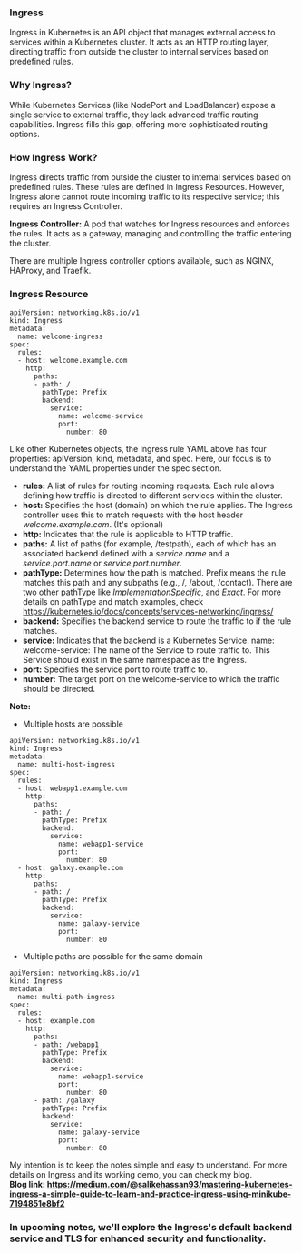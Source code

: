 ### Ingress
Ingress in Kubernetes is an API object that manages external access to services within a Kubernetes cluster. It acts as an HTTP routing layer, directing traffic from outside the cluster to internal services based on predefined rules.

### Why Ingress?
While Kubernetes Services (like NodePort and LoadBalancer) expose a single service to external traffic, they lack advanced traffic routing capabilities. Ingress fills this gap, offering more sophisticated routing options.

### How Ingress Work?
Ingress directs traffic from outside the cluster to internal services based on predefined rules. These rules are defined in Ingress Resources. However, Ingress alone cannot route incoming traffic to its respective service; this requires an Ingress Controller.

**Ingress Controller:** A pod that watches for Ingress resources and enforces the rules. It acts as a gateway, managing and controlling the traffic entering the cluster.

There are multiple Ingress controller options available, such as NGINX, HAProxy, and Traefik.

### Ingress Resource
```
apiVersion: networking.k8s.io/v1
kind: Ingress
metadata:
  name: welcome-ingress
spec:
  rules:
  - host: welcome.example.com
    http:
      paths:
      - path: /
        pathType: Prefix
        backend:
          service:
            name: welcome-service
            port:
              number: 80
```
Like other Kubernetes objects, the Ingress rule YAML above has four properties: apiVersion, kind, metadata, and spec. Here, our focus is to understand the YAML properties under the spec section.

- **rules:** A list of rules for routing incoming requests. Each rule allows defining how traffic is directed to different services within the cluster.
- **host:** Specifies the host (domain) on which the rule applies. The Ingress controller uses this to match requests with the host header *welcome.example.com*. (It's optional)
- **http:** Indicates that the rule is applicable to HTTP traffic.
- **paths:** A list of paths (for example, /testpath), each of which has an associated backend defined with a *service.name* and a *service.port.name* or *service.port.number*.
- **pathType:** Determines how the path is matched. Prefix means the rule matches this path and any subpaths (e.g., /, /about, /contact). There are two other pathType like *ImplementationSpecific*, and *Exact*.  For more details on pathType and match examples, check https://kubernetes.io/docs/concepts/services-networking/ingress/
- **backend:** Specifies the backend service to route the traffic to if the rule matches.
- **service:** Indicates that the backend is a Kubernetes Service.
name: welcome-service: The name of the Service to route traffic to. This Service should exist in the same namespace as the Ingress.
- **port:** Specifies the service port to route traffic to.
- **number:** The target port on the welcome-service to which the traffic should be directed.

**Note:** 
- Multiple hosts are possible
```
apiVersion: networking.k8s.io/v1
kind: Ingress
metadata:
  name: multi-host-ingress
spec:
  rules:
  - host: webapp1.example.com
    http:
      paths:
      - path: /
        pathType: Prefix
        backend:
          service:
            name: webapp1-service
            port:
              number: 80
  - host: galaxy.example.com
    http:
      paths:
      - path: /
        pathType: Prefix
        backend:
          service:
            name: galaxy-service
            port:
              number: 80
```
- Multiple paths are possible for the same domain
```
apiVersion: networking.k8s.io/v1
kind: Ingress
metadata:
  name: multi-path-ingress
spec:
  rules:
  - host: example.com
    http:
      paths:
      - path: /webapp1
        pathType: Prefix
        backend:
          service:
            name: webapp1-service
            port:
              number: 80
      - path: /galaxy
        pathType: Prefix
        backend:
          service:
            name: galaxy-service
            port:
              number: 80

```
My intention is to keep the notes simple and easy to understand. For more details on Ingress and its working demo, you can check my blog.<br>
**Blog link: https://medium.com/@salikehassan93/mastering-kubernetes-ingress-a-simple-guide-to-learn-and-practice-ingress-using-minikube-7194851e8bf2**
### In upcoming notes, we'll explore the Ingress's default backend service and TLS for enhanced security and functionality.
